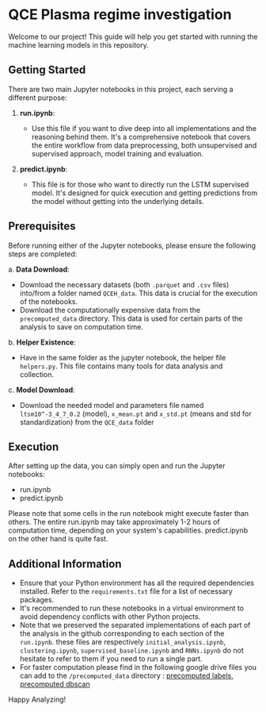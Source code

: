 # QCE Plasma regime investigation

Welcome to our project! This guide will help you get started with running the machine learning models in this repository.

## Getting Started

There are two main Jupyter notebooks in this project, each serving a different purpose:

1. **run.ipynb**:
   - Use this file if you want to dive deep into all implementations and the reasoning behind them. It's a comprehensive notebook that covers the entire workflow from data preprocessing, both unsupervised and supervised approach, model training and evaluation.

2. **predict.ipynb**:
   - This file is for those who want to directly run the LSTM supervised model. It's designed for quick execution and getting predictions from the model without getting into the underlying details.

## Prerequisites

Before running either of the Jupyter notebooks, please ensure the following steps are completed:

a. **Data Download**:
   - Download the necessary datasets (both `.parquet` and `.csv` files) into/from a folder named `QCEH_data`. This data is crucial for the execution of the notebooks.
   - Download the computationally expensive data from the `precomputed_data` directory. This data is used for certain parts of the analysis to save on computation time.

b. **Helper Existence**:
   - Have in the same folder as the jupyter notebook, the helper file `helpers.py`. This file contains many tools for data analysis and collection.
     
c. **Model Download**:
   - Download the needed model and parameters file named `ltsm10^-3_4_7_0.2` (model), `x_mean.pt` and `x_std.pt` (means and std for standardization) from the `QCE_data` folder

## Execution

After setting up the data, you can simply open and run the Jupyter notebooks:

- run.ipynb
- predict.ipynb

Please note that some cells in the run notebook might execute faster than others. The entire run.ipynb may take approximately 1-2 hours of computation time, depending on your system's capabilities. predict.ipynb on the other hand is quite fast.

## Additional Information

- Ensure that your Python environment has all the required dependencies installed. Refer to the `requirements.txt` file for a list of necessary packages.
- It's recommended to run these notebooks in a virtual environment to avoid dependency conflicts with other Python projects.
- Note that we preserved the separated implementations of each part of the analysis in the github corresponding to each section of the `run.ipynb`. these files are respectively `initial_analysis.ipynb`, `clustering.ipynb`, `supervised_baseline.ipynb` and `RNNs.ipynb` do not hesitate to refer to them if you need to run a single part.    
- For faster computation please find in the following google drive files you can add to the `/precomputed_data` directory : [precomputed labels](https://drive.google.com/file/d/1Mj_L3zLUvVG-ZbfO3A7_gkWf88eQk9qD/view?usp=share_link), [precomputed dbscan](https://drive.google.com/file/d/1VTGqUkDSmaGvN2adcRTPNvGxX9k8ImLE/view?usp=share_link)

Happy Analyzing!
